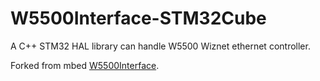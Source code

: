 # W5500Interface-STM32Cube

A C++ STM32 HAL library can handle W5500 Wiznet ethernet controller.

Forked from mbed [W5500Interface](https://os.mbed.com/teams/EthernetInterfaceW5500-makers/code/W5500Interface/).

